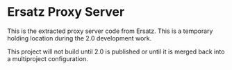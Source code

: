 # Ersatz Proxy Server

This is the extracted proxy server code from Ersatz. This is a temporary holding location during the 2.0 development
work.

This project will not build until 2.0 is published or until it is merged back into a multiproject configuration.